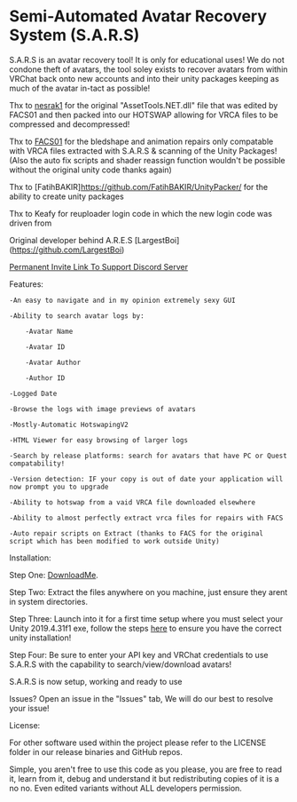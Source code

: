 # Semi-Automated Avatar Recovery System (S.A.R.S)

S.A.R.S is an avatar recovery tool! It is only for educational uses! We do not condone theft of avatars, the tool soley exists to recover avatars from within VRChat back onto new accounts and into their unity packages keeping as much of the avatar in-tact as possible!

Thx to [nesrak1](https://github.com/nesrak1/AssetsTools.NET) for the original "AssetTools.NET.dll" file that was edited by FACS01 and then packed into our HOTSWAP allowing for VRCA files to be compressed and decompressed!

Thx to [FACS01](https://github.com/FACS01-01/FACS_Utilities) for the bledshape and animation repairs only compatable with VRCA files extracted with S.A.R.S & scanning of the Unity Packages! (Also the auto fix scripts and shader reassign function wouldn't be possible without the original unity code thanks again)

Thx to [FatihBAKIR]https://github.com/FatihBAKIR/UnityPacker/ for the ability to create unity packages

Thx to Keafy for reuploader login code in which the new login code was driven from

Original developer behind A.R.E.S [LargestBoi] (https://github.com/LargestBoi)

[Permanent Invite Link To Support Discord Server](https://discord.gg/avatarrecovery)

Features:

	-An easy to navigate and in my opinion extremely sexy GUI
	
	-Ability to search avatar logs by:
	
		-Avatar Name
		
		-Avatar ID
		
		-Avatar Author

		-Author ID
    
    -Logged Date
	
	-Browse the logs with image previews of avatars
	
	-Mostly-Automatic HotswapingV2
	
	-HTML Viewer for easy browsing of larger logs

    -Search by release platforms: search for avatars that have PC or Quest compatability!
	
	-Version detection: IF your copy is out of date your application will now prompt you to upgrade

    -Ability to hotswap from a vaid VRCA file downloaded elsewhere

    -Ability to almost perfectly extract vrca files for repairs with FACS
	
	-Auto repair scripts on Extract (thanks to FACS for the original script which has been modified to work outside Unity)

Installation:
	
Step One: [DownloadMe](https://github.com/Dean2k/SARS/releases/latest/download/Release.zip).

Step Two: Extract the files anywhere on you machine, just ensure they arent in system directories.

Step Three: Launch into it for a first time setup where you must select your Unity 2019.4.31f1 exe, follow the steps [here](https://rentry.org/LargestGithubSupportUnityInst) to ensure you have the correct unity installation!

Step Four: Be sure to enter your API key and VRChat credentials to use S.A.R.S with the capability to search/view/download avatars!

S.A.R.S is now setup, working and ready to use

Issues? Open an issue in the "Issues" tab, We will do our best to resolve your issue!

License:

For other software used within the project please refer to the LICENSE folder in our release binaries and GitHub repos.

Simple, you aren't free to use this code as you please, you are free to read it, learn from it, debug and understand it but redistributing copies of it is a no no. Even edited variants without ALL developers permission.
